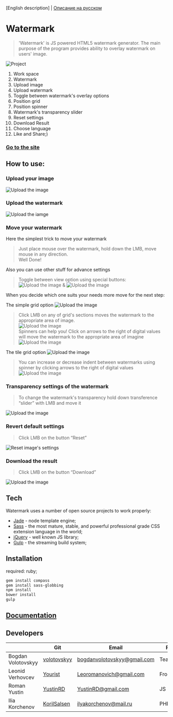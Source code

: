 [English description] | [Описание на русском](https://github.com/volotovskyy)

# Watermark

>'Watermark' is JS powered HTML5 watermark generator.
>The main purpose of the program provides ability to overlay watermark on users' image.

![Project](https://cloud.githubusercontent.com/assets/13667038/12279480/10218ba8-b990-11e5-9fd0-26519049d07e.jpg)

1. Work space
2. Watermark
3. Upload image
4. Upload watermark
5. Toggle between watermark's overlay options
6. Position grid
7. Position spinner
8. Watermark's transparency slider
9. Reset settings
10. Download Result
11. Choose language
12. Like and Share;)

### [Go to the site](http://Генератор_водяных_знаков)

## How to use:

### Upload your image

![Upload the image](https://cloud.githubusercontent.com/assets/13667038/12279514/44c095de-b990-11e5-9ff4-1a0e6bce46b0.png)

### Upload the watermark

![Upload the iamge](https://cloud.githubusercontent.com/assets/13667038/12279515/46bc8550-b990-11e5-9bbc-f18b0d370f8d.png)

### Move your watermark
Here the simplest trick to move your watermark
>Just place mouse over the watermark, hold down the LMB, move mouse in any direction.  
>Well Done!

Also you can use other stuff for advance settings

>Toggle between view option using special buttons:
![Upload the image](https://cloud.githubusercontent.com/assets/13667038/12279520/530c54c0-b990-11e5-9588-58eee87669e0.png)   &  ![Upload the image](https://cloud.githubusercontent.com/assets/13667038/12279757/bd623fb4-b991-11e5-97c1-2ce17167aa64.png) 

When you decide which one suits your needs more move for the next step:

The simple grid option ![Upload the image](https://cloud.githubusercontent.com/assets/13667038/12279520/530c54c0-b990-11e5-9588-58eee87669e0.png) 

>Click LMB on any of grid's sections moves the watermark to the appropriate area of image.  
>![Upload the image](https://cloud.githubusercontent.com/assets/13667038/12279527/5da3107c-b990-11e5-9f54-df577af62452.png)  
> Spinners can help you! Click on arrows to the right of digital values will move the watermark to the appropriate area of imagine  
>![Upload the image](https://cloud.githubusercontent.com/assets/13667038/12279533/678df264-b990-11e5-9cbe-ab2aa562d4e5.png)

The tile grid option ![Upload the image](https://cloud.githubusercontent.com/assets/13667038/12279757/bd623fb4-b991-11e5-97c1-2ce17167aa64.png)

>You can increase or decrease  indent between watermarks using spinner by clicking arrows to the right of digital values 
>![Upload the image](https://cloud.githubusercontent.com/assets/13667038/12279766/c7901dc6-b991-11e5-8d86-7aafa5f800ee.png)

### Transparency settings of the watermark

> To change the watermark's transparency hold down transference “slider” with LMB and move it

![Upload the image](https://cloud.githubusercontent.com/assets/13667038/12279545/77e3c2f6-b990-11e5-893b-1fa823f3626d.png)

### Revert default settings

>Click LMB on the button “Reset”

![Reset image's settings](https://cloud.githubusercontent.com/assets/13667038/12279552/7bcafb1e-b990-11e5-95bb-847d11ea292c.png)

### Download the result

> Click LMB on the button “Download”

![Upload the image](https://cloud.githubusercontent.com/assets/13667038/12279557/7fe5d6a6-b990-11e5-9c6c-03fe77ec9776.png)

## Tech

Watermark uses a number of open source projects to work properly:

* [Jade] - node template engine;
* [Sass] - the most mature, stable, and powerful professional grade CSS extension language in the world;
* [jQuery] - well known JS library;
* [Gulp] - the streaming build system;

## Installation

required: ruby;
```sh
gem install compass
gem install sass-globbing
npm install
bower install
gulp
```

## [Documentation](https://github.com/volotovskyy)

## Developers

|            | Git | Email | Role |
| ---------- | --- | ----- | ---------------- |
| Bogdan Volotovskyy | [volotovskyy](https://github.com/volotovskyy) | bogdanvolotovskyy@gmail.com | Teamlead  |
| Leonid Verhovcev| [Yourist](https://github.com/Yourist) | Leoromanovich@gmail.com | Frontend |
| Roman Yustin| [YustinRD](https://github.com/YustinRD) | YustinRD@gmail.com | JS |
| Ilia Korchenov| [KorilSalsen](https://github.com/KorilSalsen) | ilyakorchenov@mail.ru | PHP |

[//]: # (These are reference links used in the body of this note)
[Jade]: <http://jade-lang.com>
[Sass]: <http://sass-lang.com>
[jQuery]: <http://jquery.com>
[Gulp]: <http://gulpjs.com>
